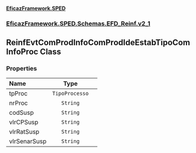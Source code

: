 #### [EficazFramework.SPED](EficazFrameworkSPED.md 'EficazFramework SPED')
### [EficazFramework.SPED.Schemas.EFD_Reinf.v2_1](EficazFramework.SPED.Schemas.EFD_Reinf.v2_1.md 'EficazFramework.SPED.Schemas.EFD_Reinf.v2_1')

## ReinfEvtComProdInfoComProdIdeEstabTipoComInfoProc Class
### Properties

| Name | Type | |
| :--- | :---: | :--- |
| tpProc | `TipoProcesso` |  |
| nrProc | `String` |  |
| codSusp | `String` |  |
| vlrCPSusp | `String` |  |
| vlrRatSusp | `String` |  |
| vlrSenarSusp | `String` |  |
